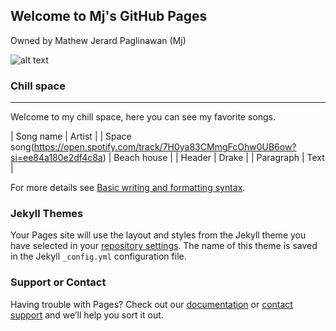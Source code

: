 ## Welcome to Mj's GitHub Pages
Owned by Mathew Jerard Paglinawan (Mj)

![alt text](https://media.giphy.com/media/TjLUXM7BA6JtZqB9A4/giphy.gif) 

### Chill space
---------------------------------------

Welcome to my chill space, here you can see my favorite songs.

| Song name | Artist |
| Space song(https://open.spotify.com/track/7H0ya83CMmgFcOhw0UB6ow?si=ee84a180e2df4c8a) | Beach house |
| Header | Drake |
| Paragraph | Text |

For more details see [Basic writing and formatting syntax](https://docs.github.com/en/github/writing-on-github/getting-started-with-writing-and-formatting-on-github/basic-writing-and-formatting-syntax).

### Jekyll Themes

Your Pages site will use the layout and styles from the Jekyll theme you have selected in your [repository settings](https://github.com/mjuwu/mjuwu.github.io/settings/pages). The name of this theme is saved in the Jekyll `_config.yml` configuration file.

### Support or Contact

Having trouble with Pages? Check out our [documentation](https://docs.github.com/categories/github-pages-basics/) or [contact support](https://support.github.com/contact) and we’ll help you sort it out.
